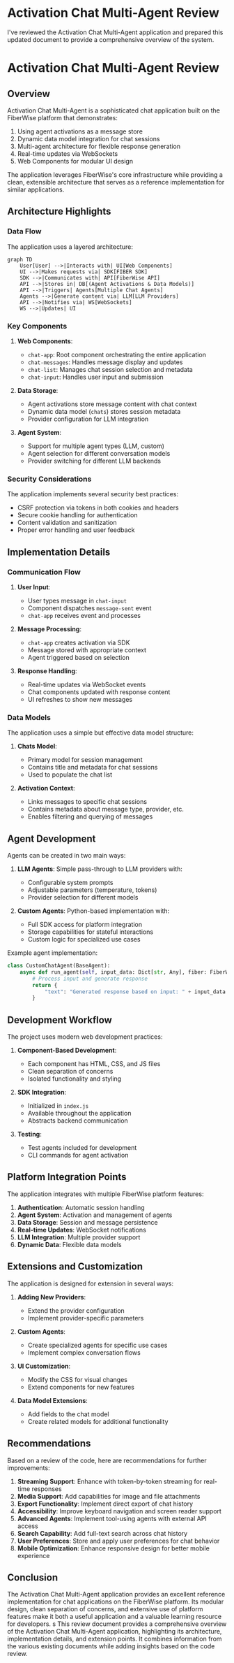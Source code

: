 # Activation Chat Multi-Agent Review

I've reviewed the Activation Chat Multi-Agent application and prepared this updated document to provide a comprehensive overview of the system.

# Activation Chat Multi-Agent Review

## Overview

Activation Chat Multi-Agent is a sophisticated chat application built on the FiberWise platform that demonstrates:

1. Using agent activations as a message store
2. Dynamic data model integration for chat sessions
3. Multi-agent architecture for flexible response generation
4. Real-time updates via WebSockets
5. Web Components for modular UI design

The application leverages FiberWise's core infrastructure while providing a clean, extensible architecture that serves as a reference implementation for similar applications.

## Architecture Highlights

### Data Flow

The application uses a layered architecture:

```mermaid
graph TD
    User[User] -->|Interacts with| UI[Web Components]
    UI -->|Makes requests via| SDK[FIBER SDK]
    SDK -->|Communicates with| API[FiberWise API]
    API -->|Stores in| DB[(Agent Activations & Data Models)]
    API -->|Triggers| Agents[Multiple Chat Agents]
    Agents -->|Generate content via| LLM[LLM Providers]
    API -->|Notifies via| WS[WebSockets]
    WS -->|Updates| UI
```

### Key Components

1. **Web Components**:
   - `chat-app`: Root component orchestrating the entire application
   - `chat-messages`: Handles message display and updates
   - `chat-list`: Manages chat session selection and metadata
   - `chat-input`: Handles user input and submission

2. **Data Storage**:
   - Agent activations store message content with chat context
   - Dynamic data model (`chats`) stores session metadata
   - Provider configuration for LLM integration

3. **Agent System**:
   - Support for multiple agent types (LLM, custom)
   - Agent selection for different conversation models
   - Provider switching for different LLM backends

### Security Considerations

The application implements several security best practices:

- CSRF protection via tokens in both cookies and headers
- Secure cookie handling for authentication
- Content validation and sanitization
- Proper error handling and user feedback

## Implementation Details

### Communication Flow

1. **User Input**:
   - User types message in `chat-input`
   - Component dispatches `message-sent` event
   - `chat-app` receives event and processes

2. **Message Processing**:
   - `chat-app` creates activation via SDK
   - Message stored with appropriate context
   - Agent triggered based on selection

3. **Response Handling**:
   - Real-time updates via WebSocket events
   - Chat components updated with response content
   - UI refreshes to show new messages

### Data Models

The application uses a simple but effective data model structure:

1. **Chats Model**:
   - Primary model for session management
   - Contains title and metadata for chat sessions
   - Used to populate the chat list

2. **Activation Context**:
   - Links messages to specific chat sessions
   - Contains metadata about message type, provider, etc.
   - Enables filtering and querying of messages

## Agent Development

Agents can be created in two main ways:

1. **LLM Agents**: Simple pass-through to LLM providers with:
   - Configurable system prompts
   - Adjustable parameters (temperature, tokens)
   - Provider selection for different models

2. **Custom Agents**: Python-based implementation with:
   - Full SDK access for platform integration
   - Storage capabilities for stateful interactions
   - Custom logic for specialized use cases

Example agent implementation:

```python
class CustomChatAgent(BaseAgent):
    async def run_agent(self, input_data: Dict[str, Any], fiber: FiberWise) -> Dict[str, Any]:
        # Process input and generate response
        return {
            "text": "Generated response based on input: " + input_data.get("prompt", "")
        }
```

## Development Workflow

The project uses modern web development practices:

1. **Component-Based Development**:
   - Each component has HTML, CSS, and JS files
   - Clean separation of concerns
   - Isolated functionality and styling

2. **SDK Integration**:
   - Initialized in `index.js`
   - Available throughout the application
   - Abstracts backend communication

3. **Testing**:
   - Test agents included for development
   - CLI commands for agent activation

## Platform Integration Points

The application integrates with multiple FiberWise platform features:

1. **Authentication**: Automatic session handling
2. **Agent System**: Activation and management of agents
3. **Data Storage**: Session and message persistence
4. **Real-time Updates**: WebSocket notifications
5. **LLM Integration**: Multiple provider support
6. **Dynamic Data**: Flexible data models

## Extensions and Customization

The application is designed for extension in several ways:

1. **Adding New Providers**:
   - Extend the provider configuration
   - Implement provider-specific parameters

2. **Custom Agents**:
   - Create specialized agents for specific use cases
   - Implement complex conversation flows

3. **UI Customization**:
   - Modify the CSS for visual changes
   - Extend components for new features

4. **Data Model Extensions**:
   - Add fields to the chat model
   - Create related models for additional functionality

## Recommendations

Based on a review of the code, here are recommendations for further improvements:

1. **Streaming Support**: Enhance with token-by-token streaming for real-time responses
2. **Media Support**: Add capabilities for image and file attachments
3. **Export Functionality**: Implement direct export of chat history
4. **Accessibility**: Improve keyboard navigation and screen reader support
5. **Advanced Agents**: Implement tool-using agents with external API access
6. **Search Capability**: Add full-text search across chat history
7. **User Preferences**: Store and apply user preferences for chat behavior
8. **Mobile Optimization**: Enhance responsive design for better mobile experience

## Conclusion

The Activation Chat Multi-Agent application provides an excellent reference implementation for chat applications on the FiberWise platform. Its modular design, clean separation of concerns, and extensive use of platform features make it both a useful application and a valuable learning resource for developers.
s
This review document provides a comprehensive overview of the Activation Chat Multi-Agent application, highlighting its architecture, implementation details, and extension points. It combines information from the various existing documents while adding insights based on the code review.